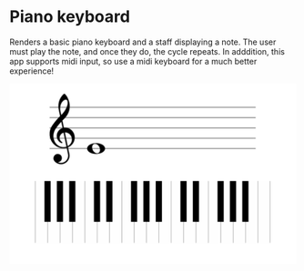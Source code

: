 # Piano keyboard

Renders a basic piano keyboard and a staff displaying a note. The user must play the note, and once they do, the cycle repeats. In adddition, this app supports midi input, so use a midi keyboard for a much better experience!

![image.png](image.png)
